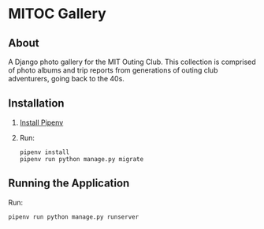 MITOC Gallery
=============

About
------------

A Django photo gallery for the MIT Outing Club. This collection is comprised of photo albums and trip reports from generations of outing club adventurers, going back to the 40s.

Installation
------------

1. [Install Pipenv](https://pipenv.readthedocs.io/en/latest/install/#installing-pipenv)
2. Run:

   ```shell
   pipenv install
   pipenv run python manage.py migrate
   ```

Running the Application
-----------------------

Run:

```shell
pipenv run python manage.py runserver
```
